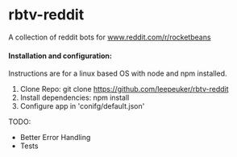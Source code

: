 # rbtv-reddit
A collection of reddit bots for www.reddit.com/r/rocketbeans

#### Installation and configuration:
Instructions are for a linux based OS with node and npm installed.

1. Clone Repo: git clone https://github.com/leepeuker/rbtv-reddit
2. Install dependencies:  npm install
3. Configure app in 'conifg/default.json'

TODO:

- Better Error Handling
- Tests
